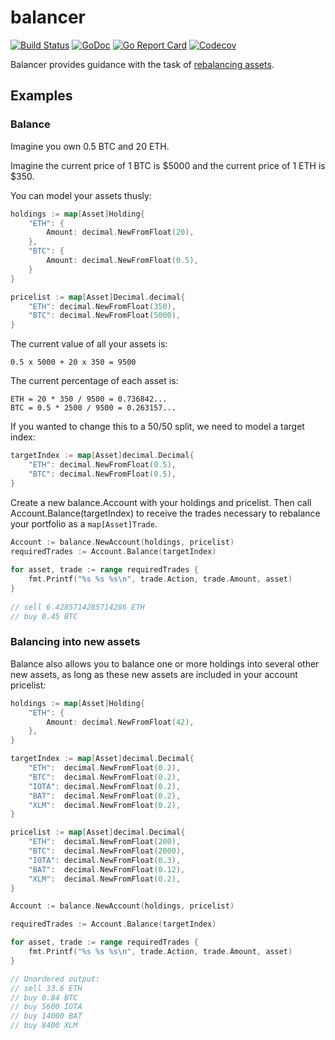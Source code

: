 # balancer
[![Build Status](https://travis-ci.com/pdbrito/balancer.png?branch=master)](https://travis-ci.com/pdbrito/balancer) [![GoDoc](https://godoc.org/github.com/pdbrito/balancer?status.svg)](https://godoc.org/github.com/pdbrito/balancer) [![Go Report Card](https://goreportcard.com/badge/github.com/pdbrito/balancer)](https://goreportcard.com/report/github.com/pdbrito/balancer) [![Codecov](https://codecov.io/gh/pdbrito/balancer/branch/master/graphs/badge.svg)](https://codecov.io/gh/pdbrito/balancer/branch/master/)

Balancer provides guidance with the task of [rebalancing assets](https://en.wikipedia.org/wiki/Rebalancing_investments). 

## Examples

### Balance

Imagine you own 0.5 BTC and 20 ETH.

Imagine the current price of 1 BTC is $5000 and the current price of 1 ETH is $350.

You can model your assets thusly:

```go
holdings := map[Asset]Holding{
    "ETH": {
        Amount: decimal.NewFromFloat(20),
    },
    "BTC": {
        Amount: decimal.NewFromFloat(0.5),
    }
}

pricelist := map[Asset]Decimal.decimal{
	"ETH": decimal.NewFromFloat(350),
	"BTC": decimal.NewFromFloat(5000),
}
```

The current value of all your assets is:

```
0.5 x 5000 + 20 x 350 = 9500
```

The current percentage of each asset is:

```
ETH = 20 * 350 / 9500 = 0.736842...
BTC = 0.5 * 2500 / 9500 = 0.263157...
```

If you wanted to change this to a 50/50 split, we need to model a target index:

```go
targetIndex := map[Asset]decimal.Decimal{
    "ETH": decimal.NewFromFloat(0.5),
    "BTC": decimal.NewFromFloat(0.5),
}
```

Create a new balance.Account with your holdings and pricelist. Then call  
Account.Balance(targetIndex) to receive the trades necessary to rebalance your 
portfolio as a `map[Asset]Trade`.

```go
Account := balance.NewAccount(holdings, pricelist)
requiredTrades := Account.Balance(targetIndex)
    
for asset, trade := range requiredTrades {
	fmt.Printf("%s %s %s\n", trade.Action, trade.Amount, asset)
}
	
// sell 6.4285714285714286 ETH
// buy 0.45 BTC  
```

### Balancing into new assets

Balance also allows you to balance one or more holdings into several other new 
assets, as long as these new assets are included in your account pricelist:

```go
holdings := map[Asset]Holding{
    "ETH": {
        Amount: decimal.NewFromFloat(42),
    },
}

targetIndex := map[Asset]decimal.Decimal{
    "ETH":  decimal.NewFromFloat(0.2),
    "BTC":  decimal.NewFromFloat(0.2),
    "IOTA": decimal.NewFromFloat(0.2),
    "BAT":  decimal.NewFromFloat(0.2),
    "XLM":  decimal.NewFromFloat(0.2),
}

pricelist := map[Asset]decimal.Decimal{
    "ETH":  decimal.NewFromFloat(200),
    "BTC":  decimal.NewFromFloat(2000),
    "IOTA": decimal.NewFromFloat(0.3),
    "BAT":  decimal.NewFromFloat(0.12),
    "XLM":  decimal.NewFromFloat(0.2),
}

Account := balance.NewAccount(holdings, pricelist)

requiredTrades := Account.Balance(targetIndex)

for asset, trade := range requiredTrades {
    fmt.Printf("%s %s %s\n", trade.Action, trade.Amount, asset)
}

// Unordered output:
// sell 33.6 ETH
// buy 0.84 BTC
// buy 5600 IOTA
// buy 14000 BAT
// buy 8400 XLM
```